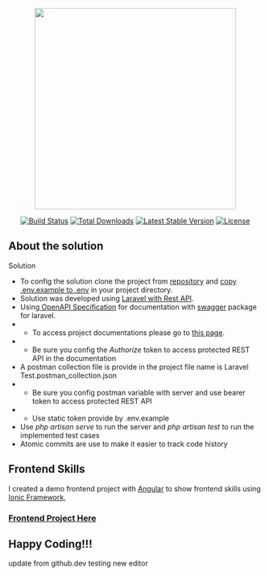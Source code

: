 <p align="center"><a href="https://laravel.com" target="_blank"><img src="https://raw.githubusercontent.com/laravel/art/master/logo-lockup/5%20SVG/2%20CMYK/1%20Full%20Color/laravel-logolockup-cmyk-red.svg" width="400"></a></p>

<p align="center">
<a href="https://travis-ci.org/laravel/framework"><img src="https://travis-ci.org/laravel/framework.svg" alt="Build Status"></a>
<a href="https://packagist.org/packages/laravel/framework"><img src="https://img.shields.io/packagist/dt/laravel/framework" alt="Total Downloads"></a>
<a href="https://packagist.org/packages/laravel/framework"><img src="https://img.shields.io/packagist/v/laravel/framework" alt="Latest Stable Version"></a>
<a href="https://packagist.org/packages/laravel/framework"><img src="https://img.shields.io/packagist/l/laravel/framework" alt="License"></a>
</p>

## About the solution

Solution

- To config the solution clone the project from [repository](https://github.com/manunoly/laravel-test-exercise) and [copy .env.example to .env](https://github.com/manunoly/laravel-test-exercise/blob/main/.env.example) in your project directory.
- Solution was developed using [Laravel with Rest API](https://laravel.com).
- Using[ OpenAPI Specification](https://www.openapis.org/) for documentation with [swagger](https://github.com/DarkaOnLine/L5-Swagger) package for laravel.
- - To access project documentations please go to [this page](http://localhost:8000/api/documentation).
- - Be sure you config the _Authorize_ token to access protected REST API in the documentation
- A postman collection file is provide in the project file name is Laravel Test.postman_collection.json
- - Be sure you config postman variable with server and use bearer token to access protected REST API
- - Use static token provide by .env.example
- Use *php artisan serve* to run the server and *php artisan test* to run the implemented test cases
- Atomic commits are use to make it easier to track code history

## Frontend Skills

I created a demo frontend project with [Angular](https://angular.io/) to show frontend skills using [Ionic Framework](https://ionicframework.com/), 
### [Frontend Project Here](https://github.com/manunoly/frontend-challenge-manuel-almaguer)


## Happy Coding!!!
update from github.dev testing new editor
